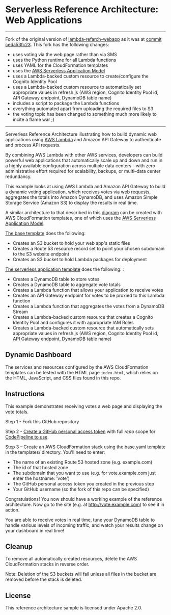 # Serverless Reference Architecture: Web Applications

---

Fork of the original version of [lambda-refarch-webapp](https://github.com/awslabs/lambda-refarch-webapp) as it was at [commit ceda53fc23](https://github.com/awslabs/lambda-refarch-webapp/tree/ceda53fc23f97df8acca5503140f128670a68890). This fork has the following changes: 

- uses voting via the web page rather than via SMS
- uses the Python runtime for all Lambda functions
- uses YAML for the CloudFormation templates
- uses the [AWS Serverless Application Model](https://github.com/awslabs/serverless-application-model)
- uses a Lambda-backed custom resource to create/configure the Cognito Identity Pool
- uses a Lambda-backed custom resource to automatically set appropriate values in refresh.js (AWS region, Cognito Identity Pool id, API Gateway endpoint, DynamoDB table name)
- includes a script to package the Lambda functions
- everything automated apart from uploading the required files to S3
- the voting topic has been changed to something much more likely to incite a flame war ;)

---

Serverless Reference Architecture illustrating how to build dynamic web applications using [AWS Lambda](http://aws.amazon.com/lambda/) and Amazon API Gateway to authenticate and process API requests.

By combining AWS Lambda with other AWS services, developers can build powerful web applications that automatically scale up and down and run in a highly available configuration across multiple data centers&mdash;with zero administrative effort required for scalability, backups, or multi–data center redundancy.

This example looks at using AWS Lambda and Amazon API Gateway to build a dynamic voting application, which receives votes via web requests, aggregates the totals into Amazon DynamoDB, and uses Amazon Simple Storage Service (Amazon S3) to display the results in real time.

A similar architecture to that described in this [diagram](https://s3.amazonaws.com/awslambda-reference-architectures/web-app/lambda-refarch-webapp.pdf) can be created with AWS CloudFormation templates, one of which uses the [AWS Serverless Application Model](https://github.com/awslabs/serverless-application-model).

[The base template](https://@TODO) does the following:

- Creates an S3 bucket to hold your web app's static files
- Creates a Route 53 resource record set to point your chosen subdomain to the S3 website endpoint
- Creates an S3 bucket to hold Lambda packages for deployment


[The serverless application template](https://@TODO) does the following:
:
- Creates a DynamoDB table to store votes
- Creates a DynamoDB table to aggregate vote totals
- Creates a Lambda function that allows your application to receive votes
- Creates an API Gateway endpoint for votes to be proxied to this Lambda function
- Creates a Lambda function that aggregates the votes from a DynamoDB Stream
- Creates a Lambda-backed custom resource that creates a Cognito Identity Pool and configures it with appropriate IAM Roles
- Creates a Lambda-backed custom resource that automatically sets appropriate values in refresh.js (AWS region, Cognito Identity Pool id, API Gateway endpoint, DynamoDB table name)

## Dynamic Dashboard

The services and resources configured by the AWS CloudFormation templates can be tested with the HTML page `index.html`, which relies on the HTML, JavaScript, and CSS files found in this repo.

## Instructions

This example demonstrates receiving votes a web page and displaying the vote totals.

Step 1 - Fork this GitHub repository

Step 2 - [Create a GitHub personal access token](https://help.github.com/articles/creating-a-personal-access-token-for-the-command-line/) with full *repo* scope for [CodePipeline to use](https://docs.aws.amazon.com/codepipeline/latest/userguide/GitHub-rotate-personal-token-CLI.html).

Step 3 – Create an AWS CloudFormation stack using the base.yaml template in the templates/ directory. You'll need to enter:

- The name of an existing Route 53 hosted zone (e.g. example.com)
- The id of that hosted zone
- The subdomain that you want to use (e.g. for vote.example.com just enter the hostname: 'vote')
- The GitHub personal access token you created in the previous step
- Your GitHub username (so the fork of this repo can be specified)

<!--Step 2 - Upload the contents of the static/ directory to the S3 bucket created with the FQDN from the last step (e.g. a bucket called 'vote.example.com'). This is where your static files are served from.-->

<!--Step 3 - Run package.sh to create the Lambda packages. Edit swagger.yaml in the lambda-packages/ directory so it has your AWS Region and Account Id in the marked places, then upload the contents of the lambda-packages/ directory (including swagger.yaml) to your Lambda packages S3 bucket (e.g. the bucket created called vote-lambda-packages.example.com)-->

<!--Step 4 - Create an AWS CloudFormation change set for a new stack using the serverless_application.yaml template in the templates/ directory. (Note: edit this template first to correct the S3 URI values in each *CodeUri*)-->

Congratulations! You now should have a working example of the reference architecture. Now go to the site (e.g. at http://vote.example.com) to see it in action.

You are able to receive votes in real time, tune your DynamoDB table to handle various levels of incoming traffic, and watch your results change on your dashboard in real time!


## Cleanup

To remove all automatically created resources, delete the AWS CloudFormation stacks in reverse order.

Note: Deletion of the S3 buckets will fail unless all files in the bucket are removed before the stack is deleted.

## License

This reference architecture sample is licensed under Apache 2.0.
